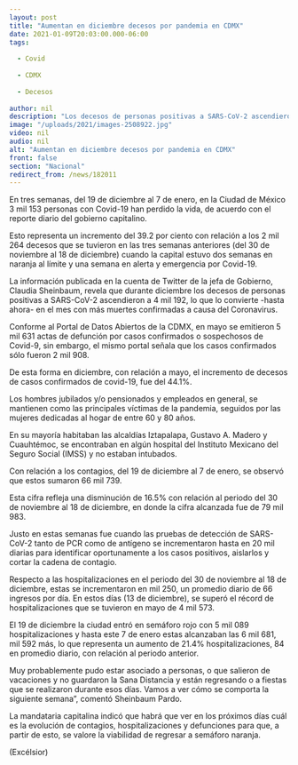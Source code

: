 ```yaml
---
layout: post
title: "Aumentan en diciembre decesos por pandemia en CDMX"
date: 2021-01-09T20:03:00.000-06:00
tags:
  
  - Covid
  
  - CDMX
  
  - Decesos
  
author: nil
description: "Los decesos de personas positivas a SARS-CoV-2 ascendieron a 4 mil 192, lo que lo convierte -hasta ahora- en el mes con más muertes confirmadas a causa del covid-19"
image: "/uploads/2021/images-2508922.jpg"
video: nil
audio: nil
alt: "Aumentan en diciembre decesos por pandemia en CDMX"
front: false
section: "Nacional"
redirect_from: /news/182011
---
```


En tres semanas, del 19 de diciembre al 7 de enero, en la Ciudad de México 3 mil 153 personas con Covid-19 han perdido la vida, de acuerdo con el reporte diario del gobierno capitalino.

Esto representa un incremento del 39.2 por ciento con relación a los 2 mil 264 decesos que se tuvieron en las tres semanas anteriores (del 30 de noviembre al 18 de diciembre) cuando la capital estuvo dos semanas en naranja al límite y una semana en alerta y emergencia por Covid-19.

La información publicada en la cuenta de Twitter de la jefa de Gobierno, Claudia Sheinbaum, revela que durante diciembre los decesos de personas positivas a SARS-CoV-2 ascendieron a 4 mil 192, lo que lo convierte -hasta ahora- en el mes con más muertes confirmadas a causa del Coronavirus.

Conforme al Portal de Datos Abiertos de la CDMX, en mayo se emitieron 5 mil 631 actas de defunción por casos confirmados o sospechosos de Covid-9, sin embargo, el mismo portal señala que los casos confirmados sólo fueron 2 mil 908.

De esta forma en diciembre, con relación a mayo, el incremento de decesos de casos confirmados de covid-19, fue del 44.1%.

Los hombres jubilados y/o pensionados y empleados en general, se mantienen como las principales víctimas de la pandemia, seguidos por las mujeres dedicadas al hogar de entre 60 y 80 años.

En su mayoría habitaban las alcaldías Iztapalapa, Gustavo A. Madero y Cuauhtémoc, se encontraban en algún hospital del Instituto Mexicano del Seguro Social (IMSS) y no estaban intubados. 

Con relación a los contagios, del 19 de diciembre al 7 de enero, se observó que estos sumaron 66 mil 739.

Esta cifra refleja una disminución de 16.5% con relación al periodo del 30 de noviembre al 18 de diciembre, en donde la cifra alcanzada fue de 79 mil 983.

Justo en estas semanas fue cuando las pruebas de detección de SARS-CoV-2 tanto de PCR como de antígeno se incrementaron hasta en 20 mil diarias para identificar oportunamente a los casos positivos, aislarlos y cortar la cadena de contagio.

Respecto a las hospitalizaciones en el periodo del 30 de noviembre al 18 de diciembre, estas se incrementaron en mil 250, un promedio diario de 66 ingresos por día. En estos días (13 de diciembre), se superó el récord de hospitalizaciones que se tuvieron en mayo de 4 mil 573.

El 19 de diciembre la ciudad entró en semáforo rojo con 5 mil 089 hospitalizaciones y hasta este 7 de enero estas alcanzaban las 6 mil 681, mil 592 más, lo que representa un aumento de 21.4% hospitalizaciones, 84 en promedio diario, con relación al periodo anterior.

Muy probablemente pudo estar asociado a personas, o que salieron de vacaciones y no guardaron la Sana Distancia y están regresando o a fiestas que se realizaron durante esos días. Vamos a ver cómo se comporta la siguiente semana”, comentó Sheinbaum Pardo.

La mandataria capitalina indicó que habrá que ver en los próximos días cuál es la evolución de contagios, hospitalizaciones y defunciones para que, a partir de esto, se valore la viabilidad de regresar a semáforo naranja.

(Excélsior)